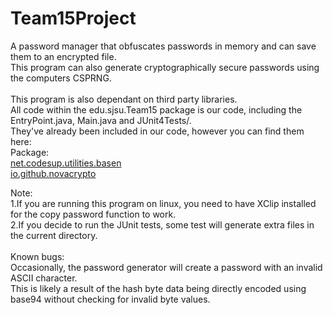 # Team15Project

A password manager that obfuscates passwords in memory and can save them to an encrypted file.<br>
This program can also generate cryptographically secure passwords using the computers CSPRNG.<br>
<br>
This program is also dependant on third party libraries.<br> 
All code within the edu.sjsu.Team15 package is our code, including the EntryPoint.java, Main.java and JUnit4Tests/.<br>
They've already been included in our code, however you can find them here:<br>
Package:<br>
[net.codesup.utilities.basen](https://github.com/mklemm/base-n-codec-java)<br>
[io.github.novacrypto](https://github.com/NovaCrypto/SecureString)<br>


Note:<br>
1.If you are running this program on linux, you need to have XClip installed for the copy password function to work.<br>
2.If you decide to run the JUnit tests, some test will generate extra files in the current directory.<br>
<br>
Known bugs:<br>
Occasionally, the password generator will create a password with an invalid ASCII character.<br>
This is likely a result of the hash byte data being directly encoded using base94 without checking for invalid byte values.<br>
